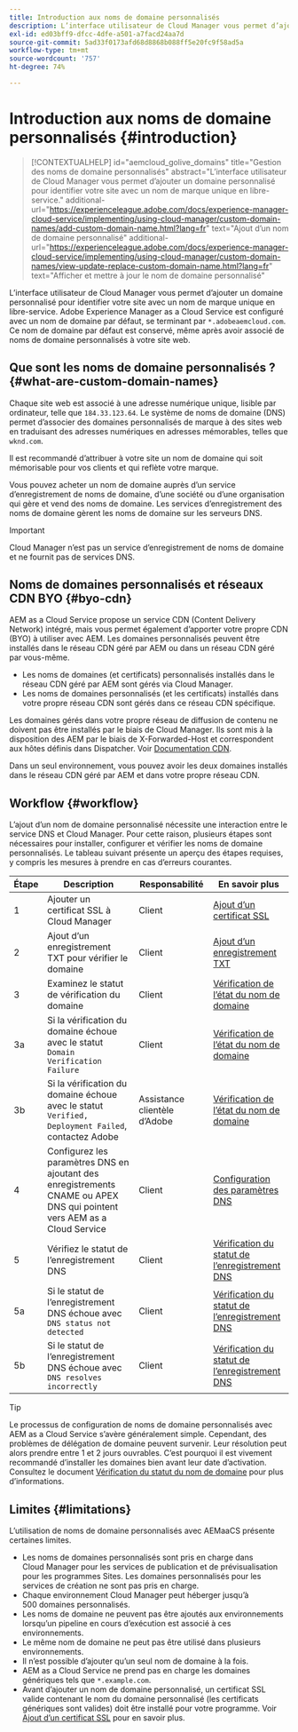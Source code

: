 ```yaml
---
title: Introduction aux noms de domaine personnalisés
description: L’interface utilisateur de Cloud Manager vous permet d’ajouter un domaine personnalisé pour identifier votre site avec un nom de marque unique en libre-service.
exl-id: ed03bff9-dfcc-4dfe-a501-a7facd24aa7d
source-git-commit: 5ad33f0173afd68d8868b088ff5e20fc9f58ad5a
workflow-type: tm+mt
source-wordcount: '757'
ht-degree: 74%

---
```



# Introduction aux noms de domaine personnalisés {#introduction}

>[!CONTEXTUALHELP]
>id="aemcloud_golive_domains"
>title="Gestion des noms de domaine personnalisés"
>abstract="L’interface utilisateur de Cloud Manager vous permet d’ajouter un domaine personnalisé pour identifier votre site avec un nom de marque unique en libre-service."
>additional-url="https://experienceleague.adobe.com/docs/experience-manager-cloud-service/implementing/using-cloud-manager/custom-domain-names/add-custom-domain-name.html?lang=fr" text="Ajout d’un nom de domaine personnalisé"
>additional-url="https://experienceleague.adobe.com/docs/experience-manager-cloud-service/implementing/using-cloud-manager/custom-domain-names/view-update-replace-custom-domain-name.html?lang=fr" text="Afficher et mettre à jour le nom de domaine personnalisé"

L’interface utilisateur de Cloud Manager vous permet d’ajouter un domaine personnalisé pour identifier votre site avec un nom de marque unique en libre-service. Adobe Experience Manager as a Cloud Service est configuré avec un nom de domaine par défaut, se terminant par `*.adobeaemcloud.com`. Ce nom de domaine par défaut est conservé, même après avoir associé de noms de domaine personnalisés à votre site web.

## Que sont les noms de domaine personnalisés ? {#what-are-custom-domain-names}

Chaque site web est associé à une adresse numérique unique, lisible par ordinateur, telle que `184.33.123.64`. Le système de noms de domaine (DNS) permet d’associer des domaines personnalisés de marque à des sites web en traduisant des adresses numériques en adresses mémorables, telles que `wknd.com`.

Il est recommandé d’attribuer à votre site un nom de domaine qui soit mémorisable pour vos clients et qui reflète votre marque.

Vous pouvez acheter un nom de domaine auprès d’un service d’enregistrement de noms de domaine, d’une société ou d’une organisation qui gère et vend des noms de domaine. Les services d’enregistrement des noms de domaine gèrent les noms de domaine sur les serveurs DNS.

>[!IMPORTANT]
>
>Cloud Manager n’est pas un service d’enregistrement de noms de domaine et ne fournit pas de services DNS.

## Noms de domaines personnalisés et réseaux CDN BYO {#byo-cdn}

AEM as a Cloud Service propose un service CDN (Content Delivery Network) intégré, mais vous permet également d’apporter votre propre CDN (BYO) à utiliser avec AEM. Les domaines personnalisés peuvent être installés dans le réseau CDN géré par AEM ou dans un réseau CDN géré par vous-même.

* Les noms de domaines (et certificats) personnalisés installés dans le réseau CDN géré par AEM sont gérés via Cloud Manager.
* Les noms de domaines personnalisés (et les certificats) installés dans votre propre réseau CDN sont gérés dans ce réseau CDN spécifique.

Les domaines gérés dans votre propre réseau de diffusion de contenu ne doivent pas être installés par le biais de Cloud Manager. Ils sont mis à la disposition des AEM par le biais de X-Forwarded-Host et correspondent aux hôtes définis dans Dispatcher. Voir [Documentation CDN](/help/implementing/dispatcher/cdn.md).

Dans un seul environnement, vous pouvez avoir les deux domaines installés dans le réseau CDN géré par AEM et dans votre propre réseau CDN.

## Workflow {#workflow}

L’ajout d’un nom de domaine personnalisé nécessite une interaction entre le service DNS et Cloud Manager. Pour cette raison, plusieurs étapes sont nécessaires pour installer, configurer et vérifier les noms de domaine personnalisés. Le tableau suivant présente un aperçu des étapes requises, y compris les mesures à prendre en cas d’erreurs courantes.

| Étape | Description | Responsabilité | En savoir plus |
|--- |--- |--- |---|
| 1 | Ajouter un certificat SSL à Cloud Manager | Client | [Ajout d’un certificat SSL](/help/implementing/cloud-manager/managing-ssl-certifications/add-ssl-certificate.md) |
| 2 | Ajout d’un enregistrement TXT pour vérifier le domaine | Client | [Ajout d’un enregistrement TXT](/help/implementing/cloud-manager/custom-domain-names/add-text-record.md) |
| 3 | Examinez le statut de vérification du domaine | Client | [Vérification de l’état du nom de domaine](/help/implementing/cloud-manager/custom-domain-names/check-domain-name-status.md) |
| 3a | Si la vérification du domaine échoue avec le statut `Domain Verification Failure` | Client | [Vérification de l’état du nom de domaine](/help/implementing/cloud-manager/custom-domain-names/check-domain-name-status.md) |
| 3b | Si la vérification du domaine échoue avec le statut `Verified, Deployment Failed`, contactez Adobe | Assistance clientèle d’Adobe | [Vérification de l’état du nom de domaine](/help/implementing/cloud-manager/custom-domain-names/check-domain-name-status.md) |
| 4 | Configurez les paramètres DNS en ajoutant des enregistrements CNAME ou APEX DNS qui pointent vers AEM as a Cloud Service | Client | [Configuration des paramètres DNS](/help/implementing/cloud-manager/custom-domain-names/configure-dns-settings.md) |
| 5 | Vérifiez le statut de l’enregistrement DNS | Client | [Vérification du statut de l’enregistrement DNS](/help/implementing/cloud-manager/custom-domain-names/check-dns-record-status.md) |
| 5a | Si le statut de l’enregistrement DNS échoue avec `DNS status not detected` | Client | [Vérification du statut de l’enregistrement DNS](/help/implementing/cloud-manager/custom-domain-names/check-dns-record-status.md) |
| 5b | Si le statut de l’enregistrement DNS échoue avec `DNS resolves incorrectly` | Client | [Vérification du statut de l’enregistrement DNS](/help/implementing/cloud-manager/custom-domain-names/check-dns-record-status.md) |

>[!TIP]
>
>Le processus de configuration de noms de domaine personnalisés avec AEM as a Cloud Service s’avère généralement simple. Cependant, des problèmes de délégation de domaine peuvent survenir. Leur résolution peut alors prendre entre 1 et 2 jours ouvrables. C’est pourquoi il est vivement recommandé d’installer les domaines bien avant leur date d’activation. Consultez le document [Vérification du statut du nom de domaine](/help/implementing/cloud-manager/custom-domain-names/check-domain-name-status.md) pour plus d’informations.

## Limites {#limitations}

L’utilisation de noms de domaine personnalisés avec AEMaaCS présente certaines limites.

* Les noms de domaines personnalisés sont pris en charge dans Cloud Manager pour les services de publication et de prévisualisation pour les programmes Sites. Les domaines personnalisés pour les services de création ne sont pas pris en charge.
* Chaque environnement Cloud Manager peut héberger jusqu’à 500 domaines personnalisés.
* Les noms de domaine ne peuvent pas être ajoutés aux environnements lorsqu’un pipeline en cours d’exécution est associé à ces environnements.
* Le même nom de domaine ne peut pas être utilisé dans plusieurs environnements.
* Il n’est possible d’ajouter qu’un seul nom de domaine à la fois.
* AEM as a Cloud Service ne prend pas en charge les domaines génériques tels que `*.example.com`.
* Avant d’ajouter un nom de domaine personnalisé, un certificat SSL valide contenant le nom du domaine personnalisé (les certificats génériques sont valides) doit être installé pour votre programme. Voir [Ajout d’un certificat SSL](/help/implementing/cloud-manager/managing-ssl-certifications/add-ssl-certificate.md) pour en savoir plus.

